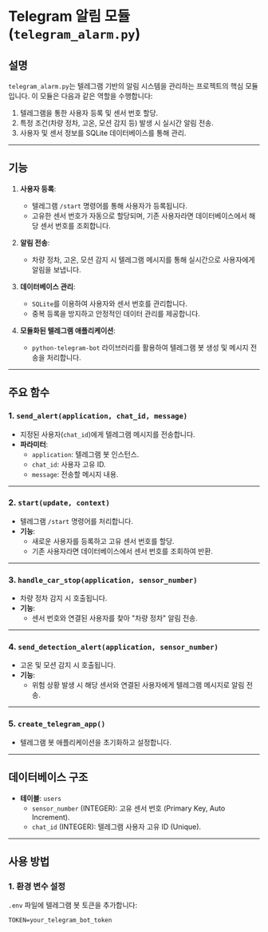 # Telegram 알림 모듈 (`telegram_alarm.py`)

## **설명**
`telegram_alarm.py`는 텔레그램 기반의 알림 시스템을 관리하는 프로젝트의 핵심 모듈입니다. 이 모듈은 다음과 같은 역할을 수행합니다:
1. 텔레그램을 통한 사용자 등록 및 센서 번호 할당.
2. 특정 조건(차량 정차, 고온, 모션 감지 등) 발생 시 실시간 알림 전송.
3. 사용자 및 센서 정보를 SQLite 데이터베이스를 통해 관리.

---

## **기능**
1. **사용자 등록**:
   - 텔레그램 `/start` 명령어를 통해 사용자가 등록됩니다.
   - 고유한 센서 번호가 자동으로 할당되며, 기존 사용자라면 데이터베이스에서 해당 센서 번호를 조회합니다.

2. **알림 전송**:
   - 차량 정차, 고온, 모션 감지 시 텔레그램 메시지를 통해 실시간으로 사용자에게 알림을 보냅니다.

3. **데이터베이스 관리**:
   - `SQLite`를 이용하여 사용자와 센서 번호를 관리합니다.
   - 중복 등록을 방지하고 안정적인 데이터 관리를 제공합니다.

4. **모듈화된 텔레그램 애플리케이션**:
   - `python-telegram-bot` 라이브러리를 활용하여 텔레그램 봇 생성 및 메시지 전송을 처리합니다.

---

## **주요 함수**
### **1. `send_alert(application, chat_id, message)`**
- 지정된 사용자(`chat_id`)에게 텔레그램 메시지를 전송합니다.
- **파라미터**:
  - `application`: 텔레그램 봇 인스턴스.
  - `chat_id`: 사용자 고유 ID.
  - `message`: 전송할 메시지 내용.

---

### **2. `start(update, context)`**
- 텔레그램 `/start` 명령어를 처리합니다.
- **기능**:
  - 새로운 사용자를 등록하고 고유 센서 번호를 할당.
  - 기존 사용자라면 데이터베이스에서 센서 번호를 조회하여 반환.

---

### **3. `handle_car_stop(application, sensor_number)`**
- 차량 정차 감지 시 호출됩니다.
- **기능**:
  - 센서 번호와 연결된 사용자를 찾아 "차량 정차" 알림 전송.

---

### **4. `send_detection_alert(application, sensor_number)`**
- 고온 및 모션 감지 시 호출됩니다.
- **기능**:
  - 위험 상황 발생 시 해당 센서와 연결된 사용자에게 텔레그램 메시지로 알림 전송.

---

### **5. `create_telegram_app()`**
- 텔레그램 봇 애플리케이션을 초기화하고 설정합니다.

---

## **데이터베이스 구조**
- **테이블**: `users`
  - `sensor_number` (INTEGER): 고유 센서 번호 (Primary Key, Auto Increment).
  - `chat_id` (INTEGER): 텔레그램 사용자 고유 ID (Unique).

---

## **사용 방법**
### **1. 환경 변수 설정**
`.env` 파일에 텔레그램 봇 토큰을 추가합니다:
```plaintext
TOKEN=your_telegram_bot_token
